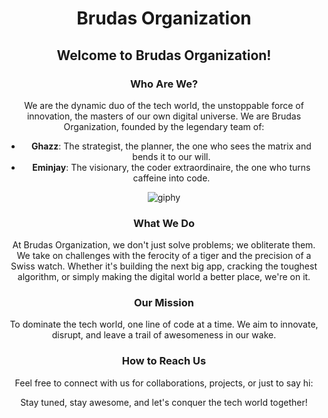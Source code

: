 <div align="center">

# Brudas Organization

## Welcome to Brudas Organization!

### Who Are We?
We are the dynamic duo of the tech world, the unstoppable force of innovation, the masters of our own digital universe. We are Brudas Organization, founded by the legendary team of:

- **Ghazz**: The strategist, the planner, the one who sees the matrix and bends it to our will.
- **Eminjay**: The visionary, the coder extraordinaire, the one who turns caffeine into code.

![giphy](https://github.com/TheBrudas/.github/assets/33843358/29b658f2-ac63-44a5-a707-d270d9e58d00)

### What We Do
At Brudas Organization, we don't just solve problems; we obliterate them. We take on challenges with the ferocity of a tiger and the precision of a Swiss watch. Whether it's building the next big app, cracking the toughest algorithm, or simply making the digital world a better place, we're on it.

### Our Mission
To dominate the tech world, one line of code at a time. We aim to innovate, disrupt, and leave a trail of awesomeness in our wake.

### How to Reach Us
Feel free to connect with us for collaborations, projects, or just to say hi:

Stay tuned, stay awesome, and let's conquer the tech world together!

</div>
